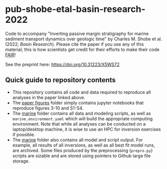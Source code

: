 # pub-shobe-etal-basin-research-2022
Code to accompany "Inverting passive margin stratigraphy for marine sediment transport dynamics over geologic time" by Charles M. Shobe et al. (2022; *Basin Research*). Please cite the paper if you use any of this material; this is how scientists get credit for their efforts to make their code [FAIR](https://www.go-fair.org/fair-principles/)!

See the preprint here: https://doi.org/10.31223/X5WS72

## Quick guide to repository contents

- This repository contains all code and data required to reproduce all analyses in the paper linked above.
- The [paper figures](https://github.com/cmshobe/pub-shobe-etal-basin-research-2022/tree/main/paper_figures) folder simply contains jupyter notebooks that reproduce figures 3-10 and S1-S4.
- The [marine](https://github.com/cmshobe/pub-shobe-etal-basin-research-2022/tree/main/marine) folder contains all data and modeling scripts, as well as `marine_environment.yaml` which will build the appropriate computing environment. Note that while all analyses can be conducted on a laptop/desktop machine, it is wise to use an HPC for inversion exercises if possible.
- The [marine](https://github.com/cmshobe/pub-shobe-etal-basin-research-2022/tree/main/marine) folder also contains all model and script output. For example, all results of all inversions, as well as all best fit model runs, are archived. Some files produced by the preprocessing (`prepro.py`) scripts are sizable and are stored using pointers to Github large file storage.
